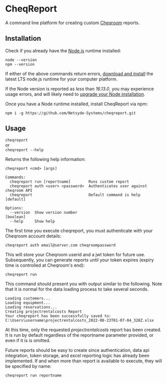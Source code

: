 CheqReport
==========

A command line platform for creating custom [Cheqroom](https://www.cheqroom.com/) reports. 

## Installation

Check if you already have the [Node.js](https://nodejs.org/) runtime installed:  

`node --version`  
`npm --version`  

If either of the above commands return errors, [download and install](https://nodejs.org/) the latest LTS node.js runtime for your computer platform. 

If the Node version is reported as *less* than *16.13.0*, you may experience usage errors, and will likely need to [upgrade your Node installation](https://nodejs.org/).

Once you have a Node runtime installed, install CheqReport via npm: 

`npm i -g https://github.com/Netsyde-Systems/cheqreport.git`

## Usage

`cheqreport`  
or   
`cheqreport --help`  

Returns the following help information: 

```
cheqreport <cmd> [args]

Commands:
  cheqreport run [reportname]        Runs custom report
  cheqreport auth <user> <password>  Authenticates user against cheqroom API
  cheqreport                         Default command is help           [default]

Options:
  --version  Show version number                                       [boolean]
  --help     Show help
```

The first time you execute cheqreport, you must authenticate with your Cheqroom account details: 

`cheqreport auth email@server.com cheqroompassword`

This will store your Cheqroom userid and a jwt token for future use.  Subsequently, you can generate reports until your token expires (expiry time is controlled at Cheqroom's end): 

`cheqreport run`

This command should present you with output similar to the following.  Note that it is normal for the data loading process to take several seconds.  

```
Loading customers...
Loading equipment...
Loading reservations...
Creating projectrentalcosts Report
Your cheqreport has been successfully saved to: C:\Users\username\projectrentalcosts_2022-08-23T01-07-04_328Z.xlsx
```

At this time, only the requested *projectrentalcosts* report has been created.  It is run by default regardless of the reportname parameter provided, or even if it is is omitted.  

Future reports should be easy to create since authentication, data api integration, token storage, and excel reporting logic has already been implemented. If and when more than report is available to execute, they will be specified by name: 

`cheqreport run reportname`
